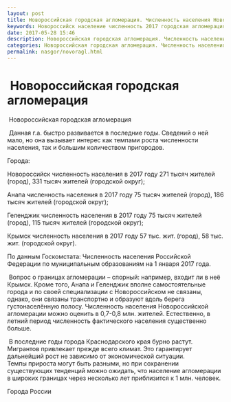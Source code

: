 ```yaml
---
layout: post
title: Новороссийская городская агломерация. Численность населения Новороссийска
keywords: Новороссийск население численность 2017 городская агломерация Анапа Геленджик
date: 2017-05-28 15:46
description: Новороссийская городская агломерация. Численность населения Новороссийска, Анапы, Геленджика 2017
categories: Новороссийская городская агломерация. Численность населения Новороссийска, Анапы, Геленджика 2017
permalink: nasgor/novoragl.html
---
```


#  Новороссийская городская агломерация



 Новороссийская городская агломерация



 Данная г.а. быстро развивается в последние годы. Сведений о ней мало, но она вызывает интерес как темпами роста численности населения, так и большим количеством пригородов.



Города:


Новороссийск численность населения в 2017 году 271 тысяч жителей (город), 331 тысяч жителей (городской округ);


Анапа численность населения в 2017 году 75 тысяч жителей (город), 186 тысяч жителей (городской округ);


Геленджик численность населения в 2017 году 75 тысяч жителей (город), 115 тысяч жителей (городской округ);


Крымск численность населения в 2017 году 57 тыс. жит. (город), 58 тыс. жит. (городской округ).


По данным Госкомстата: Численность населения Российской Федерации по муниципальным образованиям на 1 января 2017 года.



 Вопрос о границах агломерации – спорный: например, входит ли в неё Крымск.
Кроме того, Анапа и Геленджик вполне самостоятельные города и по своей специализации с Новороссийском не связаны, однако, они связаны транспортно и образуют вдоль берега густонаселённую полосу. Численность населения Новороссийской агломерации можно оценить в 0,7-0,8 млн. жителей. Естественно, в летний период численность фактического населения существенно больше.




 В последние годы города Краснодарского края бурно растут. Мигрантов привлекает прежде всего климат. Это гарантирует дальнейший рост не зависимо от экономической ситуации.  
Темпы прироста могут быть разными, но при сохранении существующих тенденций можно ожидать, что население агломерации в широких границах через несколько лет приблизится к 1 млн. человек.





Города России

		
